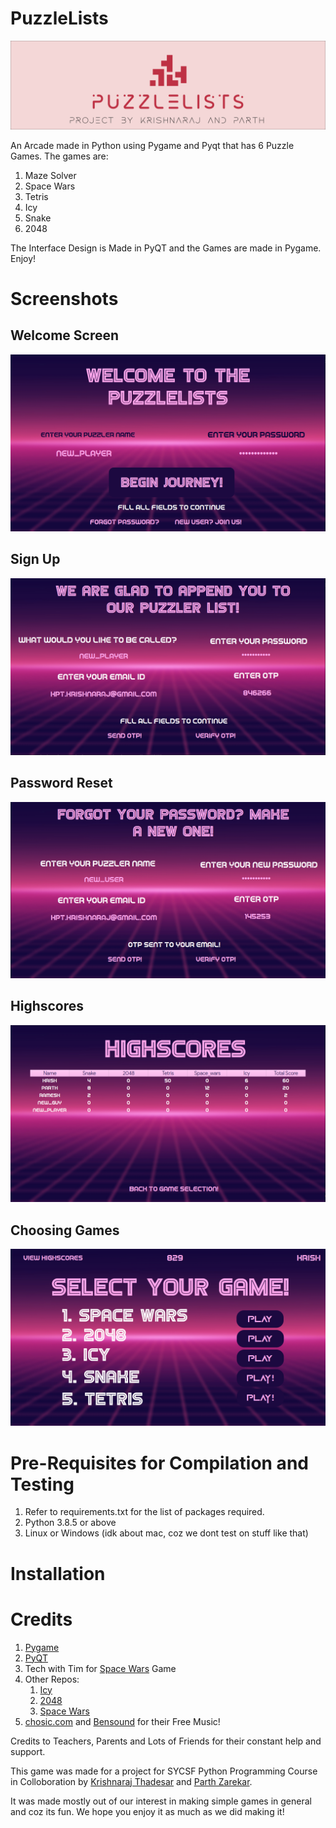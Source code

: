 # PuzzleLists
![](./design/logo/logo%20-%20line%20format.png)

An Arcade made in Python using Pygame and Pyqt that has 6 Puzzle Games. The games are:
1. Maze Solver
2. Space Wars
3. Tetris
4. Icy
5. Snake
6. 2048

The Interface Design is Made in PyQT and the Games are made in Pygame.
Enjoy!

# Screenshots

## Welcome Screen
![](https://github.com/KrishnarajT/PuzzleLists/blob/main/documentation/screenshots/welcome_screen.png)
## Sign Up
![](https://github.com/KrishnarajT/PuzzleLists/blob/main/documentation/screenshots/new_user.png)
## Password Reset
![](https://github.com/KrishnarajT/PuzzleLists/blob/main/documentation/screenshots/forgot_password.png)
## Highscores
![](https://github.com/KrishnarajT/PuzzleLists/blob/main/documentation/screenshots/highscores.png)
## Choosing Games
![](https://github.com/KrishnarajT/PuzzleLists/blob/main/documentation/screenshots/choose_game.png)

# Pre-Requisites for Compilation and Testing
1. Refer to requirements.txt for the list of packages required.
2. Python 3.8.5 or above
3. Linux or Windows (idk about mac, coz we dont test on stuff like that)

# Installation

# Credits
1. [Pygame](https://www.pygame.org/news)
2. [PyQT](https://www.riverbankcomputing.com/software/pyqt/intro)
3. Tech with Tim for [Space Wars](https://www.youtube.com/watch?v=Q-__8Xw9KTM) Game
4. Other Repos:
   1. [Icy](https://github.com/KrishnarajT/Icy)
   2. [2048](https://github.com/KrishnarajT/2048)
   3. [Space Wars](https://github.com/KrishnarajT/Space-Wars-Ship-thing)
5. [chosic.com](https://www.chosic.com/) and [Bensound](https://www.bensound.com/) for their Free Music!

Credits to Teachers, Parents and Lots of Friends for their constant help and support. 

This game was made for a project for SYCSF Python Programming Course in Colloboration by [Krishnaraj Thadesar](https://github.com/KrishnarajT) and [Parth Zarekar](https://github.com/Parth4123).

It was made mostly out of our interest in making simple games in general and coz its fun. We hope you enjoy it as much as we did making it!

